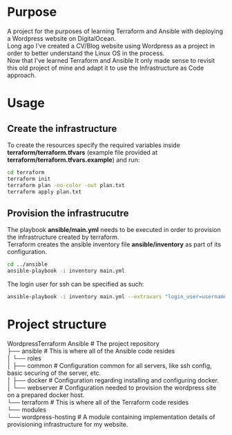 # Purpose
A project for the purposes of learning Terraform and Ansible with deploying a Wordpress website on DigitalOcean.<br>
Long ago I've created a CV/Blog website using Wordpress as a project in order to better understand the Linux OS in the process.<br>
Now that I've learned Terraform and Ansible It only made sense to revisit this old project of mine and adapt it to use the Infrastructure as Code approach.<br>

# Usage
## Create the infrastructure
To create the resources specify the required variables inside **terraform/terraform.tfvars** (example file provided at **terraform/terraform.tfvars.example**) and run:
```bash
cd terraform
terraform init
terraform plan -no-color -out plan.txt
terraform apply plan.txt
```

## Provision the infrastrucutre
The playbook **ansible/main.yml** needs to be executed in order to provision the infrastructure created by terraform.<br>
Terraform creates the ansible inventory file **ansible/inventory** as part of its configuration.
```bash
cd ../ansible
ansible-playbook -i inventory main.yml
```

The login user for ssh can be specified as such:
```bash
ansible-playbook -i inventory main.yml --extravars "login_user=username"
```

# Project structure
WordpressTerraform Ansible     # The project repository<br>
├── ansible                    # This is where all of the Ansible code resides<br>
│   └── roles<br>
│       ├── common             # Configuration common for all servers, like ssh config, basic securing of the server, etc.<br>
│       ├── docker             # Configuration regarding installing and configuring docker.<br>
│       └── webserver          # Configuration needed to provision the wordpress site on a prepared docker host.<br>
└── terraform                  # This is where all of the Terraform code resides<br>
    └── modules<br>
        └── wordpress-hosting  # A module containing implementation details of provisioning infrastructure for my website.<br>

